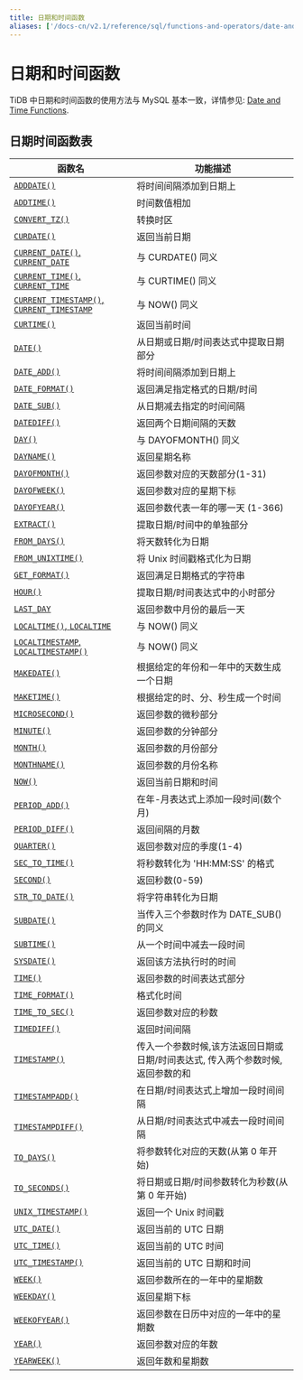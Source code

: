 ```yaml
---
title: 日期和时间函数
aliases: ['/docs-cn/v2.1/reference/sql/functions-and-operators/date-and-time-functions/']
---
```


# 日期和时间函数

TiDB 中日期和时间函数的使用方法与 MySQL 基本一致，详情参见: [Date and Time Functions](https://dev.mysql.com/doc/refman/5.7/en/date-and-time-functions.html).

## 日期时间函数表

| 函数名 | 功能描述 |
| ------ | ---------------------------------------- |
| [`ADDDATE()`](https://dev.mysql.com/doc/refman/5.7/en/date-and-time-functions.html#function_adddate) | 将时间间隔添加到日期上 |
| [`ADDTIME()`](https://dev.mysql.com/doc/refman/5.7/en/date-and-time-functions.html#function_addtime) | 时间数值相加 |
| [`CONVERT_TZ()`](https://dev.mysql.com/doc/refman/5.7/en/date-and-time-functions.html#function_convert-tz) | 转换时区 |
| [`CURDATE()`](https://dev.mysql.com/doc/refman/5.7/en/date-and-time-functions.html#function_curdate) | 返回当前日期 |
| [`CURRENT_DATE()`, `CURRENT_DATE`](https://dev.mysql.com/doc/refman/5.7/en/date-and-time-functions.html#function_current-date) | 与 CURDATE() 同义 |
| [`CURRENT_TIME()`, `CURRENT_TIME`](https://dev.mysql.com/doc/refman/5.7/en/date-and-time-functions.html#function_current-time) | 与 CURTIME() 同义 |
| [`CURRENT_TIMESTAMP()`, `CURRENT_TIMESTAMP`](https://dev.mysql.com/doc/refman/5.7/en/date-and-time-functions.html#function_current-timestamp) | 与 NOW() 同义 |
| [`CURTIME()`](https://dev.mysql.com/doc/refman/5.7/en/date-and-time-functions.html#function_curtime) | 返回当前时间 |
| [`DATE()`](https://dev.mysql.com/doc/refman/5.7/en/date-and-time-functions.html#function_date) | 从日期或日期/时间表达式中提取日期部分|
| [`DATE_ADD()`](https://dev.mysql.com/doc/refman/5.7/en/date-and-time-functions.html#function_date-add) | 将时间间隔添加到日期上|
| [`DATE_FORMAT()`](https://dev.mysql.com/doc/refman/5.7/en/date-and-time-functions.html#function_date-format) | 返回满足指定格式的日期/时间 |
| [`DATE_SUB()`](https://dev.mysql.com/doc/refman/5.7/en/date-and-time-functions.html#function_date-sub) | 从日期减去指定的时间间隔 |
| [`DATEDIFF()`](https://dev.mysql.com/doc/refman/5.7/en/date-and-time-functions.html#function_datediff) | 返回两个日期间隔的天数|
| [`DAY()`](https://dev.mysql.com/doc/refman/5.7/en/date-and-time-functions.html#function_day) | 与 DAYOFMONTH() 同义|
| [`DAYNAME()`](https://dev.mysql.com/doc/refman/5.7/en/date-and-time-functions.html#function_dayname) | 返回星期名称 |
| [`DAYOFMONTH()`](https://dev.mysql.com/doc/refman/5.7/en/date-and-time-functions.html#function_dayofmonth) | 返回参数对应的天数部分(1-31)|
| [`DAYOFWEEK()`](https://dev.mysql.com/doc/refman/5.7/en/date-and-time-functions.html#function_dayofweek) | 返回参数对应的星期下标|
| [`DAYOFYEAR()`](https://dev.mysql.com/doc/refman/5.7/en/date-and-time-functions.html#function_dayofyear) | 返回参数代表一年的哪一天 (1-366) |
| [`EXTRACT()`](https://dev.mysql.com/doc/refman/5.7/en/date-and-time-functions.html#function_extract) | 提取日期/时间中的单独部分|
| [`FROM_DAYS()`](https://dev.mysql.com/doc/refman/5.7/en/date-and-time-functions.html#function_from-days) | 将天数转化为日期 |
| [`FROM_UNIXTIME()`](https://dev.mysql.com/doc/refman/5.7/en/date-and-time-functions.html#function_from-unixtime) | 将 Unix 时间戳格式化为日期 |
| [`GET_FORMAT()`](https://dev.mysql.com/doc/refman/5.7/en/date-and-time-functions.html#function_get-format) | 返回满足日期格式的字符串 |
| [`HOUR()`](https://dev.mysql.com/doc/refman/5.7/en/date-and-time-functions.html#function_hour) | 提取日期/时间表达式中的小时部分 |
| [`LAST_DAY`](https://dev.mysql.com/doc/refman/5.7/en/date-and-time-functions.html#function_last-day) | 返回参数中月份的最后一天 |
| [`LOCALTIME()`, `LOCALTIME`](https://dev.mysql.com/doc/refman/5.7/en/date-and-time-functions.html#function_localtime) | 与 NOW() 同义 |
| [`LOCALTIMESTAMP`, `LOCALTIMESTAMP()`](https://dev.mysql.com/doc/refman/5.7/en/date-and-time-functions.html#function_localtimestamp) | 与 NOW() 同义 |
| [`MAKEDATE()`](https://dev.mysql.com/doc/refman/5.7/en/date-and-time-functions.html#function_makedate) | 根据给定的年份和一年中的天数生成一个日期 |
| [`MAKETIME()`](https://dev.mysql.com/doc/refman/5.7/en/date-and-time-functions.html#function_maketime) | 根据给定的时、分、秒生成一个时间 |
| [`MICROSECOND()`](https://dev.mysql.com/doc/refman/5.7/en/date-and-time-functions.html#function_microsecond) | 返回参数的微秒部分|
| [`MINUTE()`](https://dev.mysql.com/doc/refman/5.7/en/date-and-time-functions.html#function_minute) | 返回参数的分钟部分|
| [`MONTH()`](https://dev.mysql.com/doc/refman/5.7/en/date-and-time-functions.html#function_month) | 返回参数的月份部分|
| [`MONTHNAME()`](https://dev.mysql.com/doc/refman/5.7/en/date-and-time-functions.html#function_monthname) | 返回参数的月份名称|
| [`NOW()`](https://dev.mysql.com/doc/refman/5.7/en/date-and-time-functions.html#function_now) | 返回当前日期和时间|
| [`PERIOD_ADD()`](https://dev.mysql.com/doc/refman/5.7/en/date-and-time-functions.html#function_period-add) | 在年-月表达式上添加一段时间(数个月)|
| [`PERIOD_DIFF()`](https://dev.mysql.com/doc/refman/5.7/en/date-and-time-functions.html#function_period-diff) | 返回间隔的月数|
| [`QUARTER()`](https://dev.mysql.com/doc/refman/5.7/en/date-and-time-functions.html#function_quarter) | 返回参数对应的季度(1-4) |
| [`SEC_TO_TIME()`](https://dev.mysql.com/doc/refman/5.7/en/date-and-time-functions.html#function_sec-to-time) | 将秒数转化为 'HH:MM:SS' 的格式|
| [`SECOND()`](https://dev.mysql.com/doc/refman/5.7/en/date-and-time-functions.html#function_second) | 返回秒数(0-59) |
| [`STR_TO_DATE()`](https://dev.mysql.com/doc/refman/5.7/en/date-and-time-functions.html#function_str-to-date) | 将字符串转化为日期|
| [`SUBDATE()`](https://dev.mysql.com/doc/refman/5.7/en/date-and-time-functions.html#function_subdate) | 当传入三个参数时作为 DATE_SUB() 的同义|
| [`SUBTIME()`](https://dev.mysql.com/doc/refman/5.7/en/date-and-time-functions.html#function_subtime) | 从一个时间中减去一段时间 |
| [`SYSDATE()`](https://dev.mysql.com/doc/refman/5.7/en/date-and-time-functions.html#function_sysdate) | 返回该方法执行时的时间|
| [`TIME()`](https://dev.mysql.com/doc/refman/5.7/en/date-and-time-functions.html#function_time) | 返回参数的时间表达式部分 |
| [`TIME_FORMAT()`](https://dev.mysql.com/doc/refman/5.7/en/date-and-time-functions.html#function_time-format) | 格式化时间|
| [`TIME_TO_SEC()`](https://dev.mysql.com/doc/refman/5.7/en/date-and-time-functions.html#function_time-to-sec) | 返回参数对应的秒数|
| [`TIMEDIFF()`](https://dev.mysql.com/doc/refman/5.7/en/date-and-time-functions.html#function_timediff) | 返回时间间隔 |
| [`TIMESTAMP()`](https://dev.mysql.com/doc/refman/5.7/en/date-and-time-functions.html#function_timestamp) | 传入一个参数时候,该方法返回日期或日期/时间表达式, 传入两个参数时候, 返回参数的和 |
| [`TIMESTAMPADD()`](https://dev.mysql.com/doc/refman/5.7/en/date-and-time-functions.html#function_timestampadd) | 在日期/时间表达式上增加一段时间间隔 |
| [`TIMESTAMPDIFF()`](https://dev.mysql.com/doc/refman/5.7/en/date-and-time-functions.html#function_timestampdiff) | 从日期/时间表达式中减去一段时间间隔 |
| [`TO_DAYS()`](https://dev.mysql.com/doc/refman/5.7/en/date-and-time-functions.html#function_to-days) | 将参数转化对应的天数(从第 0 年开始) |
| [`TO_SECONDS()`](https://dev.mysql.com/doc/refman/5.7/en/date-and-time-functions.html#function_to-seconds) | 将日期或日期/时间参数转化为秒数(从第 0 年开始) |
| [`UNIX_TIMESTAMP()`](https://dev.mysql.com/doc/refman/5.7/en/date-and-time-functions.html#function_unix-timestamp) | 返回一个 Unix 时间戳|
| [`UTC_DATE()`](https://dev.mysql.com/doc/refman/5.7/en/date-and-time-functions.html#function_utc-date) | 返回当前的 UTC 日期 |
| [`UTC_TIME()`](https://dev.mysql.com/doc/refman/5.7/en/date-and-time-functions.html#function_utc-time) | 返回当前的 UTC 时间 |
| [`UTC_TIMESTAMP()`](https://dev.mysql.com/doc/refman/5.7/en/date-and-time-functions.html#function_utc-timestamp) | 返回当前的 UTC 日期和时间|
| [`WEEK()`](https://dev.mysql.com/doc/refman/5.7/en/date-and-time-functions.html#function_week) | 返回参数所在的一年中的星期数 |
| [`WEEKDAY()`](https://dev.mysql.com/doc/refman/5.7/en/date-and-time-functions.html#function_weekday) | 返回星期下标 |
| [`WEEKOFYEAR()`](https://dev.mysql.com/doc/refman/5.7/en/date-and-time-functions.html#function_weekofyear) | 返回参数在日历中对应的一年中的星期数 |
| [`YEAR()`](https://dev.mysql.com/doc/refman/5.7/en/date-and-time-functions.html#function_year) | 返回参数对应的年数|
| [`YEARWEEK()`](https://dev.mysql.com/doc/refman/5.7/en/date-and-time-functions.html#function_yearweek) | 返回年数和星期数 |

